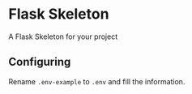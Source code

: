 # Flask Skeleton
A Flask Skeleton for your project

## Configuring

Rename `.env-example` to `.env` and fill the information.

